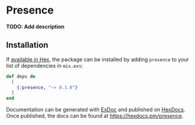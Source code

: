 # Presence

**TODO: Add description**

## Installation

If [available in Hex](https://hex.pm/docs/publish), the package can be installed
by adding `presence` to your list of dependencies in `mix.exs`:

```elixir
def deps do
  [
    {:presence, "~> 0.1.0"}
  ]
end
```

Documentation can be generated with [ExDoc](https://github.com/elixir-lang/ex_doc)
and published on [HexDocs](https://hexdocs.pm). Once published, the docs can
be found at <https://hexdocs.pm/presence>.

